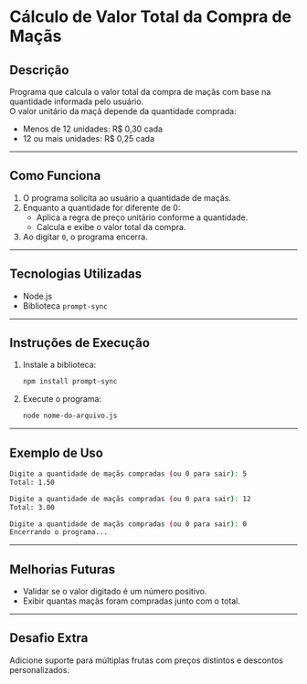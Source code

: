 # Cálculo de Valor Total da Compra de Maçãs

## Descrição

Programa que calcula o valor total da compra de maçãs com base na quantidade informada pelo usuário.  
O valor unitário da maçã depende da quantidade comprada:
- Menos de 12 unidades: R$ 0,30 cada
- 12 ou mais unidades: R$ 0,25 cada

---

## Como Funciona

1. O programa solicita ao usuário a quantidade de maçãs.
2. Enquanto a quantidade for diferente de 0:
   - Aplica a regra de preço unitário conforme a quantidade.
   - Calcula e exibe o valor total da compra.
3. Ao digitar `0`, o programa encerra.

---

## Tecnologias Utilizadas

- Node.js
- Biblioteca `prompt-sync`

---

## Instruções de Execução

1. Instale a biblioteca:
   ```bash
   npm install prompt-sync
   ```
2. Execute o programa:
   ```bash
   node nome-do-arquivo.js
   ```

---

## Exemplo de Uso

```bash
Digite a quantidade de maçãs compradas (ou 0 para sair): 5
Total: 1.50

Digite a quantidade de maçãs compradas (ou 0 para sair): 12
Total: 3.00

Digite a quantidade de maçãs compradas (ou 0 para sair): 0
Encerrando o programa...
```

---

## Melhorias Futuras

- Validar se o valor digitado é um número positivo.
- Exibir quantas maçãs foram compradas junto com o total.

---

## Desafio Extra

Adicione suporte para múltiplas frutas com preços distintos e descontos personalizados.
